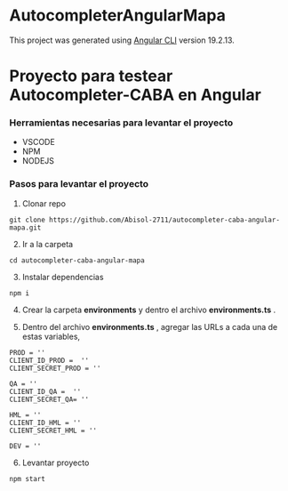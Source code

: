 # AutocompleterAngularMapa

This project was generated using [Angular CLI](https://github.com/angular/angular-cli) version 19.2.13.

# Proyecto para testear Autocompleter-CABA en Angular

### Herramientas necesarias para levantar el proyecto

- VSCODE
- NPM
- NODEJS

### Pasos para levantar el proyecto

1. Clonar repo

```
git clone https://github.com/Abisol-2711/autocompleter-caba-angular-mapa.git
```

2. Ir a la carpeta

```
cd autocompleter-caba-angular-mapa
```

3. Instalar dependencias

```
npm i
```

4. Crear la carpeta **environments**  y dentro el archivo **environments.ts** .

5. Dentro del archivo **environments.ts** , agregar las URLs a cada una de estas variables,

```
PROD = ''
CLIENT_ID_PROD =  ''
CLIENT_SECRET_PROD = ''
 
QA = ''
CLIENT_ID_QA =  ''
CLIENT_SECRET_QA= ''
 
HML = ''
CLIENT_ID_HML = '' 
CLIENT_SECRET_HML = ''
 
DEV = ''
```

6. Levantar proyecto

```
npm start
```
